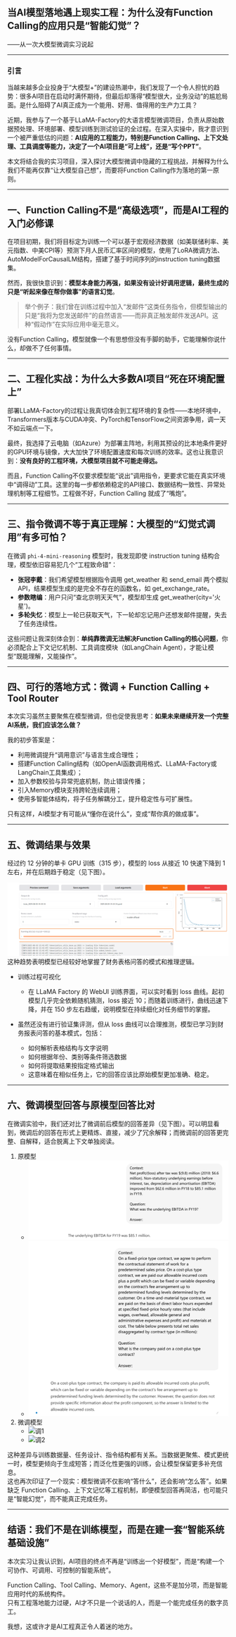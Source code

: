 ## 当AI模型落地遇上现实工程：为什么没有Function Calling的应用只是“智能幻觉”？

——从一次大模型微调实习说起

* * *

### 引言

当越来越多企业投身于“大模型+”的建设热潮中，我们发现了一个令人担忧的趋势：很多AI项目在启动时满怀期待，但最后却落得“模型很大，业务没动”的尴尬局面。是什么阻碍了AI真正成为一个能用、好用、值得用的生产力工具？

近期，我参与了一个基于LLaMA-Factory的大语言模型微调项目，负责从原始数据预处理、环境部署、模型训练到测试验证的全过程。在深入实操中，我才意识到一个被严重低估的问题：**AI应用的工程能力，特别是Function Calling、上下文处理、工具调度等能力，决定了一个AI项目是“可上线”，还是“写个PPT”**。

本文将结合我的实习项目，深入探讨大模型微调中隐藏的工程挑战，并解释为什么我们不能再仅靠“让大模型自己想”，而要将Function Calling作为落地的第一原则。

* * *

## 一、Function Calling不是“高级选项”，而是AI工程的入门必修课

在项目初期，我们将目标定为训练一个可以基于宏观经济数据（如美联储利率、美元指数、中美CPI等）预测下月人民币汇率区间的模型，使用了LoRA微调方法、AutoModelForCausalLM结构，搭建了基于时间序列的instruction tuning数据集。

然而，我很快意识到：**模型本身能力再强，如果没有设计好调用逻辑，最终生成的只是“听起来像在帮你做事”的语言幻觉**。

> 举个例子：我们曾在训练过程中加入“发邮件”这类任务指令，但模型输出的只是“我将为您发送邮件”的自然语言——而非真正触发邮件发送API。这种“假动作”在实际应用中毫无意义。

没有Function Calling，模型就像一个有思想但没有手脚的助手，它能理解你说什么，却做不了任何事情。

* * *

## 二、工程化实战：为什么大多数AI项目“死在环境配置上”

部署LLaMA-Factory的过程让我真切体会到工程环境的复杂性——本地环境中，Transformers版本与CUDA冲突、PyTorch和TensorFlow之间资源争用，调一天不如云端点一下。

最终，我选择了云电脑（如Azure）为部署主阵地，利用其预设的比本地条件更好的GPU环境与镜像，大大加快了环境配置速度和每次训练的效率。这也让我意识到：**没有良好的工程环境，大模型项目就不可能走得远。**

而且，Function Calling不仅要求模型能“说出”调用指令，更要求它能在真实环境中“调得动”工具。这里的每一步都依赖稳定的API接口、数据结构一致性、异常处理机制等工程细节。工程做不好，Function Calling 就成了“嘴炮”。

* * *

## 三、指令微调不等于真正理解：大模型的“幻觉式调用”有多可怕？

在微调 `phi-4-mini-reasoning` 模型时，我发现即使 instruction tuning 结构合理，模型依旧容易犯几个“工程致命错”：

- **张冠李戴**：我们希望模型根据指令调用 get\_weather 和 send\_email 两个模拟API，结果模型生成的是完全不存在的函数名，如 get\_exchange\_rate。
- **参数瞎编**：用户只问“查北京明天天气”，模型却生成 get\_weather(city='火星')。
- **多轮失忆**：模型上一轮已获取天气，下一轮却忘记用户还想发邮件提醒，失去了任务连续性。

这些问题让我深刻体会到：**单纯靠微调无法解决Function Calling的核心问题**，你必须配合上下文记忆机制、工具调度模块（如LangChain Agent），才能让模型“既能理解，又能操作”。

* * *

## 四、可行的落地方式：微调 + Function Calling + Tool Router

本次实习虽然主要聚焦在模型微调，但也促使我思考：**如果未来继续开发一个完整AI系统，我们应该怎么做？**

我的初步答案是：

- 利用微调提升“调用意识”与语言生成合理性；
- 搭建Function Calling结构（如OpenAI函数调用格式、LLaMA-Factory或LangChain工具集成）；
- 加入参数校验与异常兜底机制，防止错误传播；
- 引入Memory模块支持跨轮连续调用；
- 使用多智能体结构，将子任务解耦分工，提升稳定性与可扩展性。

只有这样，AI模型才有可能从“懂你在说什么”，变成“帮你真的做成事”。

* * *

## 五、微调结果与效果

经过约 12 分钟的单卡 GPU 训练（315 步），模型的 loss 从接近 10 快速下降到 1 左右，并在后期趋于稳定（见下图）。

![训练可视化](./训练可视化.png)<br>
这种趋势表明模型已经较好地掌握了财务表格问答的模式和推理逻辑。

- 训练过程可视化
  - 在 LLaMA Factory 的 WebUI 训练界面，可以实时看到 loss 曲线。起初模型几乎完全依赖随机猜测，loss 接近 10；而随着训练进行，曲线迅速下降，并在 150 步左右趋缓，说明模型在持续细化对任务细节的掌握。
- 虽然还没有进行验证集评测，但从 loss 曲线可以合理推测，模型已学习到财务报表问答的基本模式，包括：

  - 如何解析表格结构与文字说明
  - 如何根据年份、类别等条件筛选数据
  - 如何将提取结果按指定格式输出
  - 这意味着在相似任务上，它的回答应该比原始模型更加准确、稳定。

* * *

## 六、微调模型回答与原模型回答比对

在微调实验中，我们还对比了微调前后模型的回答差异（见下图）。可以明显看到，微调后的回答在形式上更精炼、直接，减少了冗余解释；而微调前的回答更完整、自解释，适合脱离上下文单独阅读。  

1. 原模型
   - ![原图1](./原1.png)
   - ![原图2](./原2.png)
2. 微调模型
   - ![调1](./调1.png)
   - ![调2](./调2.png)

这种差异与训练数据量、任务设计、指令结构都有关系。当数据更聚焦、模式更统一时，模型更倾向于生成短答；而泛化性更强的训练，会让模型保留更多补充信息。  
这也再次印证了一个现实：模型微调不仅影响“答什么”，还会影响“怎么答”。如果缺乏 Function Calling、上下文记忆等工程机制，即便模型回答再简洁，也可能只是“智能幻觉”，而不能真正完成任务。

* * *

## 结语：我们不是在训练模型，而是在建一套“智能系统基础设施”

本次实习让我认识到，AI项目的终点不再是“训练出一个好模型”，而是“构建一个可协作、可调用、可控制的智能系统”。

Function Calling、Tool Calling、Memory、Agent，这些不是加分项，而是智能应用时代的系统构件。  
只有工程落地能力过硬，AI才不只是一个说话的人，而是一个能完成任务的数字员工。

我想，这或许才是AI工程真正令人着迷的地方。
